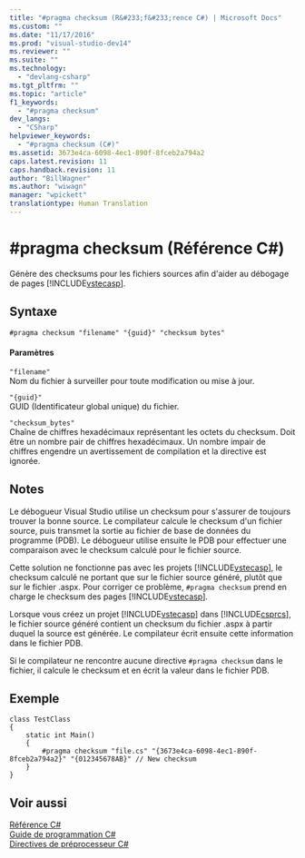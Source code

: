 ```yaml
---
title: "#pragma checksum (R&#233;f&#233;rence C#) | Microsoft Docs"
ms.custom: ""
ms.date: "11/17/2016"
ms.prod: "visual-studio-dev14"
ms.reviewer: ""
ms.suite: ""
ms.technology: 
  - "devlang-csharp"
ms.tgt_pltfrm: ""
ms.topic: "article"
f1_keywords: 
  - "#pragma checksum"
dev_langs: 
  - "CSharp"
helpviewer_keywords: 
  - "#pragma checksum (C#)"
ms.assetid: 3673e4ca-6098-4ec1-890f-8fceb2a794a2
caps.latest.revision: 11
caps.handback.revision: 11
author: "BillWagner"
ms.author: "wiwagn"
manager: "wpickett"
translationtype: Human Translation
---
```

# #pragma checksum (R&#233;f&#233;rence C#)
Génère des checksums pour les fichiers sources afin d'aider au débogage de pages [!INCLUDE[vstecasp](../../../csharp/language-reference/preprocessor-directives/includes/vstecasp_md.md)].  
  
## Syntaxe  
  
```  
#pragma checksum "filename" "{guid}" "checksum bytes"  
```  
  
#### Paramètres  
 `"filename"`  
 Nom du fichier à surveiller pour toute modification ou mise à jour.  
  
 `"{guid}"`  
 GUID \(Identificateur global unique\) du fichier.  
  
 `"checksum_bytes"`  
 Chaîne de chiffres hexadécimaux représentant les octets du checksum.  Doit être un nombre pair de chiffres hexadécimaux.  Un nombre impair de chiffres engendre un avertissement de compilation et la directive est ignorée.  
  
## Notes  
 Le débogueur Visual Studio utilise un checksum pour s'assurer de toujours trouver la bonne source.  Le compilateur calcule le checksum d'un fichier source, puis transmet la sortie au fichier de base de données du programme \(PDB\).  Le débogueur utilise ensuite le PDB pour effectuer une comparaison avec le checksum calculé pour le fichier source.  
  
 Cette solution ne fonctionne pas avec les projets [!INCLUDE[vstecasp](../../../csharp/language-reference/preprocessor-directives/includes/vstecasp_md.md)], le checksum calculé ne portant que sur le fichier source généré, plutôt que sur le fichier .aspx.  Pour corriger ce problème, `#pragma checksum` prend en charge le checksum des pages [!INCLUDE[vstecasp](../../../csharp/language-reference/preprocessor-directives/includes/vstecasp_md.md)].  
  
 Lorsque vous créez un projet [!INCLUDE[vstecasp](../../../csharp/language-reference/preprocessor-directives/includes/vstecasp_md.md)] dans [!INCLUDE[csprcs](../../../csharp/includes/csprcs_md.md)], le fichier source généré contient un checksum du fichier .aspx à partir duquel la source est générée.  Le compilateur écrit ensuite cette information dans le fichier PDB.  
  
 Si le compilateur ne rencontre aucune directive `#pragma checksum` dans le fichier, il calcule le checksum et en écrit la valeur dans le fichier PDB.  
  
## Exemple  
  
```  
class TestClass  
{  
    static int Main()  
    {  
        #pragma checksum "file.cs" "{3673e4ca-6098-4ec1-890f-8fceb2a794a2}" "{012345678AB}" // New checksum  
    }  
}  
```  
  
## Voir aussi  
 [Référence C\#](../../../csharp/language-reference/index.md)   
 [Guide de programmation C\#](../../../csharp/programming-guide/index.md)   
 [Directives de préprocesseur C\#](../../../csharp/language-reference/preprocessor-directives/index.md)